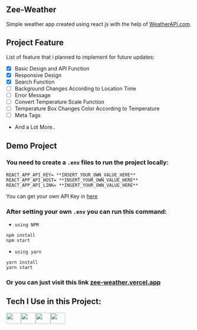 ## Zee-Weather
Simple weather app created using react js with the help of [WeatherAPI.com](https://www.weatherapi.com/).

## Project Feature
List of feature that i planned to implement for future updates:
- [x] Basic Design and API Function
- [x] Responsive Design
- [x] Search Function
- [ ] Background Changes According to Location Time
- [ ] Error Message 
- [ ] Convert Temperature Scale Function
- [ ] Temperature Box Changes Color According to Temperature
- [ ] Meta Tags
- And a Lot More..

## Demo Project
### You need to create a `.env` files to run the project locally:
```
REACT_APP_API_KEY= **INSERT_YOUR_OWN_VALUE_HERE**
REACT_APP_API_HOST= **INSERT_YOUR_OWN_VALUE_HERE**
REACT_APP_API_LINK= **INSERT_YOUR_OWN_VALUE_HERE**
```
You can get your own API Key in [here](https://rapidapi.com/weatherapi/api/weatherapi-com/)

### After setting your own `.env` you can run this command:
- ``using NPM``
```
npm install
npm start
```

- ``using yarn``
```
yarn install
yarn start
```

### Or you can just visit this link [zee-weather.vercel.app](https://zee-weather.vercel.app/)

## Tech I Use in this Project:
<img src="https://cdn.jsdelivr.net/gh/devicons/devicon/icons/html5/html5-original.svg"  height="30" width="40"/><img src="https://cdn.jsdelivr.net/gh/devicons/devicon/icons/css3/css3-original.svg"  height="30" width="40"/><img src="https://cdn.jsdelivr.net/gh/devicons/devicon/icons/javascript/javascript-original.svg"  height="30" width="40"/><img src="https://cdn.jsdelivr.net/gh/devicons/devicon/icons/react/react-original.svg" height="30" width="40"/>
          
          
